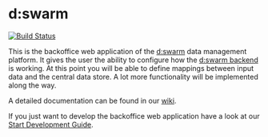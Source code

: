 # d:swarm

[![Build Status](https://www.slub-dresden.de/typo3temp/tx_slubbuildstatus/d%253Aswarm%2BBackoffice.svg)](https://www.slub-dresden.de/buildstatus/)

This is the backoffice web application of the [d:swarm](http://dswarm.org) data management platform. It gives the user the ability to configure how the [d:swarm backend](https://github.com/dswarm/dswarm) is working. At this point you will be able to define mappings between input data and the central data store. A lot more functionality will be implemented along the way.

A detailed documentation can be found in our [wiki](https://github.com/dswarm/dswarm-documentation/wiki).

If you just want to develop the backoffice web application have a look at our [Start Development Guide](yo/doc/dev.md).

